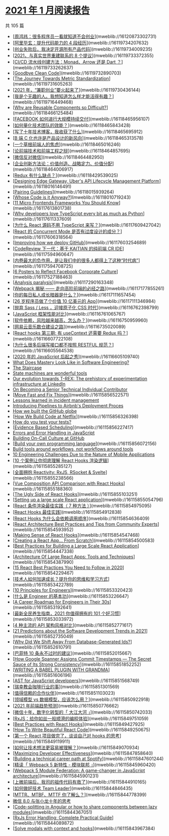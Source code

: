 # [2021 年 1 月阅读报告](https://mp.weixin.qq.com/s/05oWMdZkLLQ3T3sAMd7a2Q)

共 105 篇

* [[周鸿祎：很多程序员一看就知道不会创业](https://mp.weixin.qq.com/s/rnbds74N5jeH9gx-_v_kfg)](mweblib://16120873302731)
* [[阿里毕玄：提升代码能力的 4 段经历](https://mp.weixin.qq.com/s/aCcL1P4_UxMfg_sJ8uOr7g)](mweblib://16119734207632)
* [[创业失败后，我决定开源所有产品代码](https://mp.weixin.qq.com/s/cfdfxftWkw89jAnEkmZYUA)](mweblib://16119734009235)
* [[2021，与真实世界重建联系的 8 个提议](https://mp.weixin.qq.com/s/kg8kPrtz0zwZZaHwtP1eDA)](mweblib://16119733372355)
* [[CI/CD 流水线创建方法：Monad、Arrow 还是 Dart ？](https://mp.weixin.qq.com/s/QkLifE8_38y8WAFceL9gww)](mweblib://16119733262637)
* [[Goodbye Clean Code](https://overreacted.io/zh-hans/goodbye-clean-code/)](mweblib://16119732890703)
* [[The Journey Towards Metric Standardization](https://eng.uber.com/umetric/)](mweblib://16119731605263)
* [[2021 年，“兼职创业”要火起来了](https://zhuanlan.zhihu.com/p/347994855)](mweblib://16119730436144)
* [[我是个无趣的人。我想知道怎么样才能活得有趣？](https://mp.weixin.qq.com/s/5GJC2ymH0ZyTpfs5IiceYw)](mweblib://16119716449468)
* [[Why are Reusable Components so Difficult?](https://danielbmarkham.com/why-are-reusable-components-so-difficult/)](mweblib://16118466125484)
* [[FACEBOOK 如何进行大规模持续交付](https://mp.weixin.qq.com/s/KjJ_G3yZbFyirI35ABGreA)](mweblib://16118465956107)
* [[如何量化技术团队的效能？](https://mp.weixin.qq.com/s/DCpre2j7AkjI4mhQq410_g)](mweblib://16118465843428)
* [[写了十年技术博客，我收获了什么](https://mp.weixin.qq.com/s/OJsAbaSdxX0iiDLpcqs3tQ)](mweblib://16118465695912)
* [[B 端 C 化也许是产品设计的新风向](https://mp.weixin.qq.com/s/aUGb9qY5gdulPfqlPJh30g)](mweblib://16118465313578)
* [[一个草根前端人的焦虑](https://mp.weixin.qq.com/s/P0K4YQIvVaCDhvsCKibE7Q)](mweblib://16118465016246)
* [[论前端技术和前端工程之辩](https://mp.weixin.qq.com/s/DPa_91eu9qoo4XcJp33yuw)](mweblib://16118464857695)
* [[微信反对微信](https://mp.weixin.qq.com/s/bPKrzTV8GxGX8Cp4jiqp8A)](mweblib://16118464482950)
* [[企业创新方法论：价值创造、战略定力、价值分配](https://mp.weixin.qq.com/s/YmRnUBrJboRRVCNnKS-PwQ)](mweblib://16118464006917)
* [[Redux 有什么缺点？](https://www.zhihu.com/question/263928256/answer/811487058)](mweblib://16118429539025)
* [[Designing Edge Gateway, Uber's API Lifecycle Management Platform](https://eng.uber.com/gatewayuberapi/)](mweblib://16118016146491)
* [[Pairing Guidelines](http://blog.cleancoder.com/uncle-bob/2021/01/17/Pairing.html)](mweblib://16118015939264)
* [[Whose Code is it Anyway?](https://engineeringblog.yelp.com/2021/01/whose-code-is-it-anyway.html)](mweblib://16118010719243)
* [[11 Micro Frontends Frameworks You Should Know](https://itnext.io/11-micro-frontends-frameworks-you-should-know-b66913b9cd20)](mweblib://16117613801738)
* [[Why developers love TypeScript every bit as much as Python](https://towardsdatascience.com/why-developers-love-typescript-every-bit-as-much-as-python-687d075cfb5e)](mweblib://16117611337609)
* [[为什么 React 源码不用 TypeScript 来写？](https://mp.weixin.qq.com/s/pR6ek4ZBW_h0lpbFWyEzog)](mweblib://16117609427042)
* [[React 的 Concurrent Mode 是否有过度设计的成分？](https://www.zhihu.com/question/434791954)](mweblib://16117606318564)
* [[Improving how we deploy GitHub](https://github.blog/2021-01-25-improving-how-we-deploy-github/)](mweblib://16117603254689)
* [[CodeReview 下一代：基于 KAITIAN 的纯前端 CR IDE](https://mp.weixin.qq.com/s/9lL2ytPUPzVtfj0lIEIxFg)](mweblib://16117594960647)
* [[内卷最大的负作用，是让我们中的很多人都得上了这种“时代病”](https://mp.weixin.qq.com/s/M6NPEhVQQd6TMO-oD9oovA)](mweblib://16117594708725)
* [[6 Posters to Reflect Facebook Corporate Culture](https://www.linkedin.com/pulse/6-posters-reflect-facebook-corporate-culture-cenk-eser/)](mweblib://16117527188463)
* [[Analysis paralysis](https://en.wikipedia.org/wiki/Analysis_paralysis)](mweblib://16117290163348)
* [[Webpack 揭秘 —— 走向高阶前端的必经之路](https://juejin.cn/post/6844903685407916039)](mweblib://16117177855261)
* [[你的每日私人成长暗器是什么？](https://www.zhihu.com/question/37167038)](mweblib://16117111657454)
* [[26 岁程序员做了个价值 10 亿美元的 App](https://mp.weixin.qq.com/s/A-q97yn4R43WXwzqPC2QOA)](mweblib://16117111346984)
* [[抛弃 Sass / Less ，迎接原子化 CSS 时代](https://mp.weixin.qq.com/s/xSxAr0irZOGCE88ZTPjSZw)](mweblib://16116762398799)
* [[JavaScript 框架性能对比](https://mp.weixin.qq.com/s/6Oygy93y9NW0VkRD5HRVkg)](mweblib://16116761065767)
* [[软件依赖，风险越来越高，怎么办？](https://mp.weixin.qq.com/s/AmZTxiAzftpcBvdayOfzqw)](mweblib://16116750959960)
* [[网易云音乐数仓建设之路](https://mp.weixin.qq.com/s/14hw6JeX1SDHWF_JEn2jUw)](mweblib://16116735020089)
* [[React hooks 第三期: 有 useContext 还需要 Redux 吗？](https://zhuanlan.zhihu.com/p/346616580)](mweblib://16116607722108)
* [[为什么很多后端写接口都不按照 RESTFUL 规范？](https://www.zhihu.com/question/438825740)](mweblib://16116605564538)
* [[2020 年的 JavaScript 后起之秀](https://mp.weixin.qq.com/s/LIOutUF408W5Ro07IRNvCA)](mweblib://16116605109740)
* [What Does Mastery Look Like in Software Engineering?](mweblib://16115856934155)
* [The Staircase](mweblib://16115856881306)
* [State machines are wonderful tools](mweblib://16115856834689)
* [Our evolution towards T-REX: The prehistory of experimentation infrastructure at LinkedIn](mweblib://16115856785073)
* [On Becoming a Senior Technical Individual Contributor](mweblib://16115856589013)
* [[Move Fast and Fix Things](https://github.blog/2015-12-15-move-fast/)](mweblib://16115856522571)
* [Lessons learned in incident management](mweblib://16115856473758)
* [Introducing Pipelines to Airbnb's Deployment Proces](mweblib://16115856423745)
* [How we built the GitHub globe](mweblib://16115856375888)
* [[How We Build Code at Netflix](https://netflixtechblog.com/how-we-build-code-at-netflix-c5d9bd727f15)](mweblib://16115856326398)
* [How do you test your tests?](mweblib://16115856278896)
* [[Evidence Based Scheduling](https://www.joelonsoftware.com/2007/10/26/evidence-based-scheduling/)](mweblib://16115856227417)
* [Errors and Error Handling in JavaScript](mweblib://16115856174098)
* [Building On-Call Culture at GitHub](mweblib://16115856120192)
* [[Build your own programming language](https://thesephist.com/posts/pl/)](mweblib://16115856072156)
* [Build tools around workflows, not workflows around tools](mweblib://16115856022005)
* [10 Engineering Challenges Due to the Nature of Mobile Applications](mweblib://16115855948490)
* [[10 个案例让你彻底理解 React Hooks 渲染逻辑](https://mp.weixin.qq.com/s/zwoBcbUOluXISxJI2PdhpA)](mweblib://16115855285127)
* [[全面拥抱 Reactivity: RxJS, RSocket & Svelte](https://mp.weixin.qq.com/s/n2uJ3pLsvhzWI6noo-FrZw)](mweblib://16115855238566)
* [[Vue Composition API Comparison with React Hooks](https://vue-composition-api-rfc.netlify.app/#comparison-with-react-hooks)](mweblib://16115855188360)
* [[The Ugly Side of React Hooks](https://medium.com/swlh/the-ugly-side-of-hooks-584f0f8136b6)](mweblib://16115855103251)
* [[Setting up a large scale React application](https://medium.com/javascript-in-plain-english/setting-up-a-large-scale-react-application-2d50bc8a5ddb)](mweblib://16115855054796)
* [[React 条件渲染最佳实践（ 7 种方法 ）](https://mp.weixin.qq.com/s/cC4WUSiZTKulEfaQ2dZg5w)](mweblib://16115854975095)
* [[React Hooks 最佳实践](https://juejin.cn/post/6844904165500518414)](mweblib://16115854912838)
* [[React Hooks 为什么会依赖调用顺序](https://www.jianshu.com/p/5e0118603768)](mweblib://16115854636409)
* [[React Architecture Best Practices and Tips from Community Experts](https://www.simform.com/react-architecture-best-practices/)](mweblib://16115854593952)
* [[Making Sense of React Hooks](https://medium.com/@dan_abramov/making-sense-of-react-hooks-fdbde8803889)](mweblib://16115854547468)
* [[Creating a React App… From Scratch](https://blog.usejournal.com/creating-a-react-app-from-scratch-f3c693b84658)](mweblib://16115854500583)
* [[Best Practices for Building a Large Scale React Application](https://buttercms.com/blog/best-practices-for-building-a-large-scale-react-application)](mweblib://16115854447338)
* [[Architecture Of Large React Apps: Tools and Techniques](https://everyday.codes/javascript/architecture-of-large-react-apps-tools-and-techniques/)](mweblib://16115854387990)
* [[15 React Best Practices You Need to Follow in 2020](https://www.codeinwp.com/blog/react-best-practices/)](mweblib://16115854229467)
* [[技术人如何加速成长？提升你的思维和学习方式](https://mp.weixin.qq.com/s/EMZrnDRGCoIAloSFr1js5w)](mweblib://16115853422789)
* [[10 Principles for Engineers](https://tech.meituan.com/2018/08/16/10-principles-for-engineers.html)](mweblib://16115853320423)
* [[什么是 Engineer 的基本功](https://mp.weixin.qq.com/s/DwDzOcQZIK9vd6FQTyuIWQ)](mweblib://16115853226647)
* [[A Career Roadmap for Engineers in Their 30s](https://medium.com/swlh/a-career-roadmap-for-engineers-in-their-30s-b478117c5922)](mweblib://16115853192641)
* [[最新全民养生指南，2021 你值得拥有的 101 个好习惯](https://mp.weixin.qq.com/s/BSNWvCZCHMzCQ2MRYaAftQ)](mweblib://16115853033972)
* [[4 种主流的 API 架构风格对比](https://mp.weixin.qq.com/s/7KzkMiBGIBxOH4RQ1vIKjw)](mweblib://16115852771617)
* [[21 Predictions about the Software Development Trends in 2021](https://towardsdatascience.com/21-predictions-about-the-software-development-trends-in-2021-600bfa048be)](mweblib://16115852735049)
* [[Why Did We Shift Away From Database-Generated Ids?](https://medium.com/ingeniouslysimple/why-did-we-shift-away-from-database-generated-ids-7e0e54a49bb3)](mweblib://16115852610791)
* [[巴菲特 10 条永不过时的建议](https://mp.weixin.qq.com/s/c6Wp6FYLRZEnGqw1QIRbPw)](mweblib://16115852015667)
* [[How Google Spanner Assigns Commit Timestamps — The Secret Sauce of Its Strong Consistency](https://levelup.gitconnected.com/how-google-spanner-assigns-commit-timestamps-the-secret-sauce-of-its-strong-consistency-8bc143614f26)](mweblib://16115851852252)
* [[WRITING A BABEL PLUGIN WITH GRANDMA](https://stephencook.dev/blog/writing-a-babel-plugin-with-grandma/)](mweblib://16115851606196)
* [[AST for JavaScript developers](https://itnext.io/ast-for-javascript-developers-3e79aeb08343)](mweblib://16115851568749)
* [[瑞幸教会咖啡行业的事](https://mp.weixin.qq.com/s/g2aiR-Kb6hv9mT3gAg-CSQ)](mweblib://16115851301569)
* [[值得信赖的合作伙伴](https://mp.weixin.qq.com/s/uCH2wnrpQvdFf97ICSaXAA)](mweblib://16115851103023)
* [[领域模型 vs 数据模型，应该怎么用？](https://mp.weixin.qq.com/s/Wt2Fssm8kd8b8evVD9aujA)](mweblib://16115850922918)
* [[2021 年前端趋势预测](https://mp.weixin.qq.com/s/OAKvV3HHkIEnzXdvuiCkuAw)](mweblib://16115850776662)
* [[微信十年，数字化转型的「 大江大河 」](https://mp.weixin.qq.com/s/lHs-Q-qYeY-xOMhlI1MrCQ)](mweblib://16115850742033)
* [[RxJS：给你如丝一般顺滑的编程体验](https://mp.weixin.qq.com/s/KaLjNOAOW7OY0TvMVL3q3g)](mweblib://16115849751059)
* [[Best Practices with React Hooks](https://blog.bitsrc.io/best-practices-with-react-hooks-69d7e4af69a7)](mweblib://16115849427925)
* [[How To Write Beautiful React Code](https://medium.com/javascript-in-plain-english/writing-beautiful-react-code-using-a-good-old-mate-ca1450c0dc06)](mweblib://16115849250675)
* [[第一个 React 项目做完了，谈谈自己对 hooks 的思考](https://mp.weixin.qq.com/s/kMLeg5KLFhXFZnjOF0fhvQ)](mweblib://16115849119911)
* [[如何让技术想法更容易被理解？](https://mp.weixin.qq.com/s/m_pdAJGU3pz27CZGV7uYHw)](mweblib://16115849070934)
* [[Maximizing Developer Effectiveness](https://martinfowler.com/articles/developer-effectiveness.html)](mweblib://16115847858640)
* [[Building a technical career path at Spotify](https://engineering.atspotify.com/2016/02/08/technical-career-path/)](mweblib://16115847601244)
* [[精读「 Webpack 5 新特性 - 模块联邦 」](https://zhuanlan.zhihu.com/p/115403616)](mweblib://16115845960420)
* [[Webpack 5 Module Federation: A game-changer in JavaScript architecture](https://medium.com/swlh/webpack-5-module-federation-a-game-changer-to-javascript-architecture-bcdd30e02669)](mweblib://16115845901231)
* [[上微前端后，我司的祖传代码有救了](https://mp.weixin.qq.com/s/sOwiypCeCtIfZ3cwH4TEIw)](mweblib://16115844910165)
* [[如何做好技术 Team Leader](https://mp.weixin.qq.com/s/U-hqectN-fes7Td6Osut7Q)](mweblib://16115844846435)
* [[MTTR、MTBF、MTTF 你了解么？](https://mp.weixin.qq.com/s/oFkKgytXA0V7X98T1phNDA)](mweblib://16115844778399)
* [微信 8.0 与张小龙十年的思考](mweblib://16115844670630)
* [[Code-splitting in Angular or how to share components between lazy modules](https://medium.com/angular-in-depth/angular-code-splitting-or-how-to-share-components-between-lazy-modules-432c755e389c)](mweblib://16115844367051)
* [[RxJs Error Handling: Complete Practical Guide](https://blog.angular-university.io/rxjs-error-handling/)](mweblib://16115844089872)
* [[Solve modals with context and hooks](https://alexandrempsantos.com/draft__solve-modals-with-context-and-hooks/)](mweblib://16115843967384)
